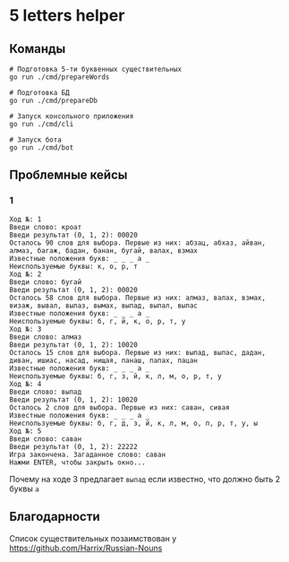 # 5 letters helper

## Команды

```shell
# Подготовка 5-ти буквенных существительных
go run ./cmd/prepareWords

# Подготовка БД
go run ./cmd/prepareDb

# Запуск консольного приложения
go run ./cmd/cli

# Запуск бота
go run ./cmd/bot
```

## Проблемные кейсы

### 1

```
Ход №: 1
Введи слово: кроат
Введи результат (0, 1, 2): 00020
Осталось 90 слов для выбора. Первые из них: абзац, абхаз, айван, алмаз, багаж, бадан, банан, бугай, валах, взмах
Известные положения букв: _ _ _ а _
Неиспользуемые буквы: к, о, р, т
Ход №: 2
Введи слово: бугай
Введи результат (0, 1, 2): 00020
Осталось 58 слов для выбора. Первые из них: алмаз, валах, взмах, визаж, вывал, вылаз, вымах, выпад, выпал, выпас
Известные положения букв: _ _ _ а _
Неиспользуемые буквы: б, г, й, к, о, р, т, у
Ход №: 3
Введи слово: алмаз
Введи результат (0, 1, 2): 10020
Осталось 15 слов для выбора. Первые из них: выпад, выпас, дадан, диван, ишиас, насад, нищая, панаш, папах, пацан
Известные положения букв: _ _ _ а _
Неиспользуемые буквы: б, г, з, й, к, л, м, о, р, т, у
Ход №: 4
Введи слово: выпад
Введи результат (0, 1, 2): 10020
Осталось 2 слов для выбора. Первые из них: саван, сивая
Известные положения букв: _ _ _ а _
Неиспользуемые буквы: б, г, д, з, й, к, л, м, о, п, р, т, у, ы
Ход №: 5
Введи слово: саван
Введи результат (0, 1, 2): 22222
Игра закончена. Загаданное слово: саван
Нажми ENTER, чтобы закрыть окно...
```
Почему на ходе 3 предлагает `выпад` если известно, что должно быть 2 буквы `а`


## Благодарности

Список существительных позаимствован у https://github.com/Harrix/Russian-Nouns
